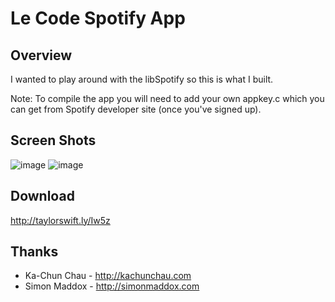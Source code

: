 # Le Code Spotify App

## Overview

I wanted to play around with the libSpotify so this is what I built.

Note: To compile the app you will need to add your own appkey.c which you can get from Spotify developer site (once you've signed up).

## Screen Shots

![image](http://f.cl.ly/items/1V3L46441b2E2y2r473e/Image%202012.08.17%2017:42:21.png)
![image](http://f.cl.ly/items/0r1B2T0B3Y0Q3J062S36/Image%202012.08.23%2010:23:27.png)

## Download

http://taylorswift.ly/Iw5z

## Thanks

* Ka-Chun Chau - http://kachunchau.com
* Simon Maddox - http://simonmaddox.com
